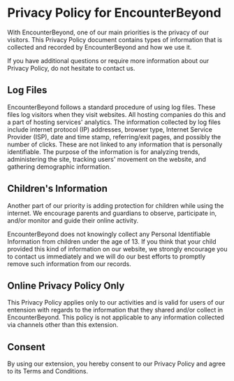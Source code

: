 # Privacy Policy for EncounterBeyond

With EncounterBeyond, one of our main priorities is the privacy of our visitors. This Privacy Policy document contains types of information that is collected and recorded by EncounterBeyond and how we use it.

If you have additional questions or require more information about our Privacy Policy, do not hesitate to contact us.

## Log Files

EncounterBeyond follows a standard procedure of using log files. These files log visitors when they visit websites. All hosting companies do this and a part of hosting services' analytics. The information collected by log files include internet protocol (IP) addresses, browser type, Internet Service Provider (ISP), date and time stamp, referring/exit pages, and possibly the number of clicks. These are not linked to any information that is personally identifiable. The purpose of the information is for analyzing trends, administering the site, tracking users' movement on the website, and gathering demographic information.

## Children's Information

Another part of our priority is adding protection for children while using the internet. We encourage parents and guardians to observe, participate in, and/or monitor and guide their online activity.

EncounterBeyond does not knowingly collect any Personal Identifiable Information from children under the age of 13. If you think that your child provided this kind of information on our website, we strongly encourage you to contact us immediately and we will do our best efforts to promptly remove such information from our records.

## Online Privacy Policy Only

This Privacy Policy applies only to our activities and is valid for users of our entension with regards to the information that they shared and/or collect in EncounterBeyond. This policy is not applicable to any information collected via channels other than this extension.

## Consent

By using our extension, you hereby consent to our Privacy Policy and agree to its Terms and Conditions.